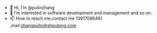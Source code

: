 - 👋 Hi, I’m @pulinzhang
- 👀 I’m interested in software development and management and so on.
- 📫 How to reach me,contact me 13917086461 ,mail:zhangpulin@shpubing.com

<!---
pulinzhang/pulinzhang is a ✨ special ✨ repository because its `README.md` (this file) appears on your GitHub profile.
You can click the Preview link to take a look at your changes.
--->

